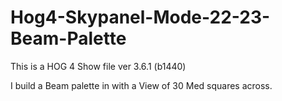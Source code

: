 # Hog4-Skypanel-Mode-22-23-Beam-Palette


This is a HOG 4 Show file ver 3.6.1 (b1440)

I build a Beam palette in with a View of 30 Med squares across.
